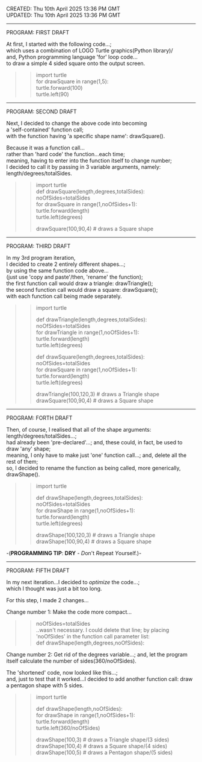 CREATED: Thu 10th April 2025 13:36 PM GMT  
UPDATED: Thu 10th April 2025 13:36 PM GMT  

-----

PROGRAM: FIRST DRAFT

At first, I started with the following code...;   
which uses a combination of LOGO Turtle graphics(Python library)/   
and, Python programming language 'for' loop code...     
to draw a simple 4 sided square onto the output screen.    

>>import turtle  
>>for drawSquare in range(1,5):  
>>    turtle.forward(100)  
>>    turtle.left(90)

-----

PROGRAM: SECOND DRAFT

Next, I decided to change the above code into becoming   
a 'self-contained' function call;    
with the function having 'a specific shape name': drawSquare().   
  
Because it was a function call...  
rather than 'hard code' the function...each time;  
meaning, having to enter into the function itself to change number;      
I decided to call it by passing in 3 variable arguments, namely:      
length/degrees/totalSides.  

>>import turtle  
>>def drawSquare(length,degrees,totalSides):       
>>noOfSides=totalSides  
>>for drawSquare in range(1,noOfSides+1):  
>>    turtle.forward(length)  
>>    turtle.left(degrees)  
>>
>>drawSquare(100,90,4)     # draws a Square shape  

-----

PROGRAM: THIRD DRAFT

In my 3rd program iteration,  
I decided to create 2 entirely different shapes...;    
by using the same function code above...  
(just use 'copy and paste'/then, 'rename' the function);    
the first function call would draw a triangle: drawTriangle();      
the second function call would draw a square: drawSquare();    
with each function call being made separately.    

>>import turtle  
>>    
>>def drawTriangle(length,degrees,totalSides):     
>>noOfSides=totalSides  
>>for drawTriangle in range(1,noOfSides+1):  
>>    turtle.forward(length)  
>>    turtle.left(degrees)  
>>
>>def drawSquare(length,degrees,totalSides):       
>>noOfSides=totalSides  
>>for drawSquare in range(1,noOfSides+1):  
>>    turtle.forward(length)  
>>    turtle.left(degrees)  
>>  
>>drawTriangle(100,120,3)  # draws a Triangle shape  
>>drawSquare(100,90,4)     # draws a Square shape  

-----

PROGRAM: FORTH DRAFT

Then, of course, I realised that all of the shape arguments: length/degrees/totalSides...;    
had already been 'pre-declared'...; and, these could, in fact, be used to draw 'any' shape;    
meaning, I only have to make just 'one' function call...; and, delete all the rest of them;    
so, I decided to rename the function as being called, more generically, drawShape().      

>>import turtle
>>    
>>def drawShape(length,degrees,totalSides):         
>>noOfSides=totalSides  
>>for drawShape in range(1,noOfSides+1):    
>>    turtle.forward(length)    
>>    turtle.left(degrees)  
>>
>>drawShape(100,120,3)  # draws a Triangle shape  
>>drawShape(100,90,4)   # draws a Square shape  

-(**PROGRAMMING TIP**: **DRY** - *D*on't *R*epeat *Y*ourself.)-  

-----

PROGRAM: FIFTH DRAFT

In my next iteration...I decided to *optimize* the code...;     
which I thought was just a bit too long.  

For this step, I made 2 changes...  

Change number 1: Make the code more compact...  

>>noOfSides=totalSides  
..wasn't necessary. I could delete that line; by placing 'noOfSides' in the function call parameter list:   
>>def drawShape(length,degrees,noOfSides):         

Change number 2: Get rid of the degrees variable...; and, let the program itself calculate the number of sides(360/noOfSides).   

The 'shortened' code, now looked like this...;  
and, just to test that it worked...I decided to add another function call: draw a pentagon shape with 5 sides.  

>>import turtle  
>>    
>>def drawShape(length,noOfSides):         
>>for drawShape in range(1,noOfSides+1):    
>>    turtle.forward(length)    
>>    turtle.left(360/noOfSides)  
>>
>>drawShape(100,3)  # draws a Triangle shape/(3 sides)   
>>drawShape(100,4)   # draws a Square shape/(4 sides)  
>>drawShape(100,5)   # draws a Pentagon shape/(5 sides)  

 

